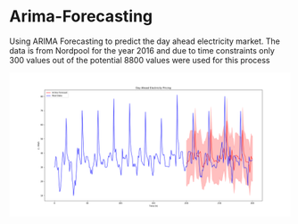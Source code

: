 # Arima-Forecasting

Using ARIMA Forecasting to predict the day ahead electricity market. The data is from Nordpool for the year 2016 and due to time constraints only 300 values out of the potential 8800 values were used for this process

![Day Ahead Electricity Arima Forecasting Chart](https://github.com/hhamud/Arima-Forecasting/blob/master/chart.png)


